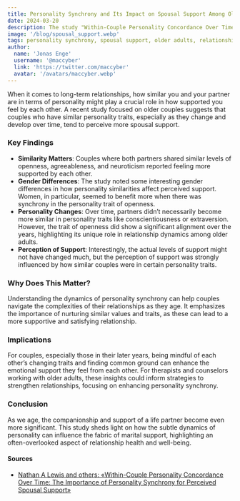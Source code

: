 ```yaml
---
title: Personality Synchrony and Its Impact on Spousal Support Among Older Adults
date: 2024-03-20
description: The study "Within-Couple Personality Concordance Over Time - The Importance of Personality Synchrony for Perceived Spousal Support" examines how similarities in personality traits among older adult couples impact perceived support, finding that couples with more synchronized personality changes over time feel more supported by each other.
image: '/blog/spousal_support.webp'
tags: personality synchrony, spousal support, older adults, relationship dynamics, marital satisfaction, Big Five personality traits, within-couple similarity, longitudinal study, emotional support, aging couples, personality development, gerontology
author:
  name: 'Jonas Enge'
  username: '@maccyber'
  link: 'https://twitter.com/maccyber'
  avatar: '/avatars/maccyber.webp'
---
```


When it comes to long-term relationships, how similar you and your partner are in terms of personality might play a crucial role in how supported you feel by each other. A recent study focused on older couples suggests that couples who have similar personality traits, especially as they change and develop over time, tend to perceive more spousal support.

### Key Findings

- **Similarity Matters**: Couples where both partners shared similar levels of openness, agreeableness, and neuroticism reported feeling more supported by each other.
- **Gender Differences**: The study noted some interesting gender differences in how personality similarities affect perceived support. Women, in particular, seemed to benefit more when there was synchrony in the personality trait of openness.
- **Personality Changes**: Over time, partners didn’t necessarily become more similar in personality traits like conscientiousness or extraversion. However, the trait of openness did show a significant alignment over the years, highlighting its unique role in relationship dynamics among older adults.
- **Perception of Support**: Interestingly, the actual levels of support might not have changed much, but the perception of support was strongly influenced by how similar couples were in certain personality traits.

### Why Does This Matter?

Understanding the dynamics of personality synchrony can help couples navigate the complexities of their relationships as they age. It emphasizes the importance of nurturing similar values and traits, as these can lead to a more supportive and satisfying relationship.

### Implications

For couples, especially those in their later years, being mindful of each other’s changing traits and finding common ground can enhance the emotional support they feel from each other. For therapists and counselors working with older adults, these insights could inform strategies to strengthen relationships, focusing on enhancing personality synchrony.

### Conclusion

As we age, the companionship and support of a life partner become even more significant. This study sheds light on how the subtle dynamics of personality can influence the fabric of marital support, highlighting an often-overlooked aspect of relationship health and well-being.

#### **Sources**

- [Nathan A Lewis and others: «Within-Couple Personality Concordance Over Time: The Importance of Personality Synchrony for Perceived Spousal Support»](https://academic.oup.com/psychsocgerontology/article/76/1/31/5905969)
